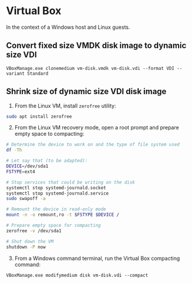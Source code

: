 # Virtual Box

In the context of a Windows host and Linux guests.

## Convert fixed size VMDK disk image to dynamic size VDI

```
VBoxManage.exe clonemedium vm-disk.vmdk vm-disk.vdi --format VDI --variant Standard
```

## Shrink size of dynamic size VDI disk image

1. From the Linux VM, install `zerofree` utility:

```sh
sudo apt install zerofree
```

2. From the Linux VM recovery mode, open a root prompt and prepare empty space to compacting:

```sh
# Determine the device to work on and the type of file system used
df -Th

# Let say that (to be adapted):
DEVICE=/dev/sda1
FSTYPE=ext4

# Stop services that could be writing on the disk
systemctl stop systemd-journald.socket
systemctl stop systemd-journald.service
sudo swapoff -a

# Remount the device in read-only mode
mount -n -o remount,ro -t $FSTYPE $DEVICE /

# Prepare empty space for compacting
zerofree -v /dev/sda1

# Shut down the VM
shutdown -P now
```

3. From a Windows command terminal, run the Virtual Box compacting command:

```
VBoxManage.exe modifymedium disk vm-disk.vdi --compact
```
